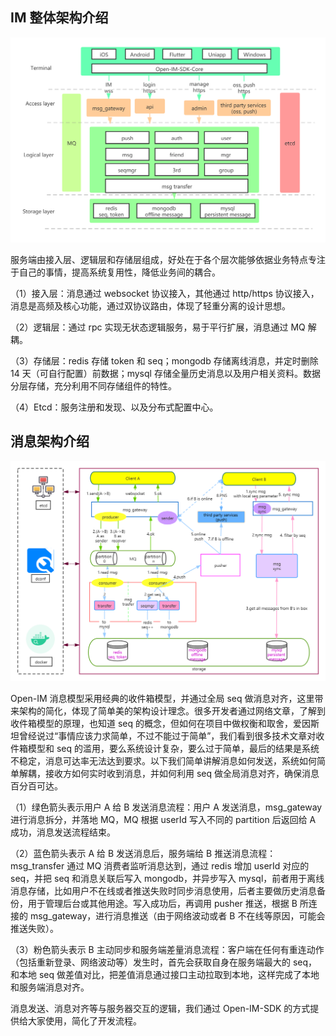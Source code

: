## IM 整体架构介绍

![im架构设计 (1)](../images/architecture_design.png)

服务端由接入层、逻辑层和存储层组成，好处在于各个层次能够依据业务特点专注于自己的事情，提高系统复用性，降低业务间的耦合。

（1）接入层：消息通过 websocket 协议接入，其他通过 http/https 协议接入，消息是高频及核心功能，通过双协议路由，体现了轻重分离的设计思想。

（2）逻辑层：通过 rpc 实现无状态逻辑服务，易于平行扩展，消息通过 MQ 解耦。

（3）存储层：redis 存储 token 和 seq；mongodb 存储离线消息，并定时删除 14 天（可自行配置）前数据；mysql 存储全量历史消息以及用户相关资料。数据分层存储，充分利用不同存储组件的特性。

（4）Etcd：服务注册和发现、以及分布式配置中心。

## 消息架构介绍

![消息流程 (2)](../images/message_flow.png)

Open-IM 消息模型采用经典的收件箱模型，并通过全局 seq 做消息对齐，这里带来架构的简化，体现了简单美的架构设计理念。很多开发者通过网络文章，了解到收件箱模型的原理，也知道 seq 的概念，但如何在项目中做权衡和取舍，爱因斯坦曾经说过“事情应该力求简单，不过不能过于简单”，我们看到很多技术文章对收件箱模型和 seq 的滥用，要么系统设计复杂，要么过于简单，最后的结果是系统不稳定，消息可达率无法达到要求。以下我们简单讲解消息如何发送，系统如何简单解耦，接收方如何实时收到消息，并如何利用 seq 做全局消息对齐，确保消息百分百可达。

（1）绿色箭头表示用户 A 给 B 发送消息流程：用户 A 发送消息，msg_gateway 进行消息拆分，并落地 MQ，MQ 根据 userId 写入不同的 partition 后返回给 A 成功，消息发送流程结束。

（2）蓝色箭头表示 A 给 B 发送消息后，服务端给 B 推送消息流程：msg_transfer 通过 MQ 消费者监听消息达到，通过 redis 增加 userId 对应的 seq，并把 seq 和消息关联后写入 mongodb，并异步写入 mysql，前者用于离线消息存储，比如用户不在线或者推送失败时同步消息使用，后者主要做历史消息备份，用于管理后台或其他用途。写入成功后，再调用 pusher 推送，根据 B 所连接的 msg_gateway，进行消息推送（由于网络波动或者 B 不在线等原因，可能会推送失败）。

（3）粉色箭头表示 B 主动同步和服务端差量消息流程：客户端在任何有重连动作（包括重新登录、网络波动等）发生时，首先会获取自身在服务端最大的 seq，和本地 seq 做差值对比，把差值消息通过接口主动拉取到本地，这样完成了本地和服务端消息对齐。

消息发送、消息对齐等与服务器交互的逻辑，我们通过 Open-IM-SDK 的方式提供给大家使用，简化了开发流程。

